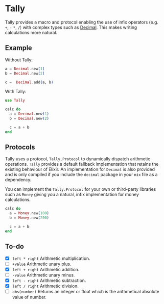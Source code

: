 # Tally

Tally provides a macro and protocol enabling the use of infix operators (e.g. `+`, `-` `*`, `/`)
with complex types such as [Decimal](https://hexdocs.pm/decimal/). This makes writing calculations
more natural.

## Example

Without Tally:

```elixir
a = Decimal.new(1)
b = Decimal.new(2)

c =  Decimal.add(a, b)
```

With Tally:

```elixir
use Tally

calc do
  a = Decimal.new(1)
  b = Decimal.new(2)

  c = a + b
end
```

## Protocols

Tally uses a protocol, `Tally.Protocol` to dynamically dispatch arithmetic operations. `Tally`
provides a default fallback implementation that retains the existing behaviour of Elixir. An
implementation for `Decimal` is also provided and is only compiled if you include the `decimal`
package in your `mix` file as a dependency.

You can implement the `Tally.Protocol` for your own or third-party libraries such as `Money`
giving you a natural, infix implementation for money calculations.

```elixir
calc do
  a = Money.new(100)
  b = Money.new(200)

  c = a + b
end
```

## To-do

- [x] `left * right` Arithmetic multiplication.
- [ ] `+value` Arithmetic unary plus.
- [x] `left + right` Arithmetic addition.
- [ ] `-value` Arithmetic unary minus.
- [x] `left - right` Arithmetic subtraction.
- [x] `left / right` Arithmetic division.
- [ ] `abs(number)` Returns an integer or float which is the arithmetical absolute value of number.
